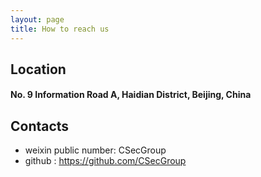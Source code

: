 ```yaml
--- 
layout: page
title: How to reach us
---
```



## Location

#### No. 9 Information Road A, Haidian District, Beijing, China

## Contacts

- weixin public number: CSecGroup
- github : https://github.com/CSecGroup
